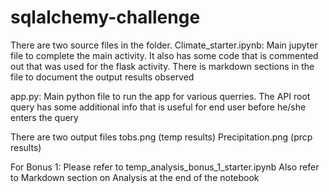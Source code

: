 # sqlalchemy-challenge

There are two source files in the folder.
Climate_starter.ipynb: Main jupyter file to complete the main activity. It also has some code that is commented out that was used for the flask activity. There is markdown sections in the file to document the output results observed

app.py: Main python file to run the app for various querries. The API root query has some additional info that is useful for end user before he/she enters the query

There are two output files
 tobs.png (temp results) 
 Precipitation.png (prcp results)


For Bonus 1:
Please refer to temp_analysis_bonus_1_starter.ipynb
Also refer to Markdown section on Analysis at the end of the notebook

